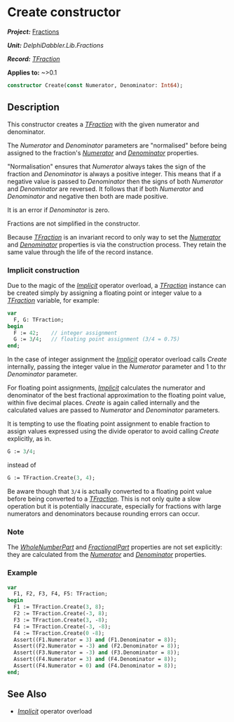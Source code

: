 # Create constructor

***Project:*** [Fractions](../API.md)

***Unit:*** _DelphiDabbler.Lib.Fractions_

***Record:*** [_TFraction_](./TFraction.md)

**Applies to:** ~>0.1

```pascal
constructor Create(const Numerator, Denominator: Int64);
```

## Description

This constructor creates a [_TFraction_](./TFraction.md) with the given numerator and denominator.

The _Numerator_ and _Denominator_ parameters are "normalised" before being assigned to the fraction's [_Numerator_](./TFraction-Numerator.md) and [_Denominator_](./TFraction-Denominator.md) properties.

"Normalisation" ensures that _Numerator_ always takes the sign of the fraction and _Denominator_ is always a positive integer. This means that if a negative value is passed to _Denominator_ then the signs of both _Numerator_ and _Denominator_ are reversed. It follows that if both _Numerator_ and _Denominator_ and negative then both are made positive.

It is an error if _Denominator_ is zero.

Fractions are not simplified in the constructor.

Because [_TFraction_](./TFraction.md) is an invariant record to only way to set the [_Numerator_](./TFraction-Numerator.md) and [_Denominator_](./TFraction-Denominator.md) properties is via the construction process. They retain the same value through the life of the record instance.

### Implicit construction

Due to the magic of the [_Implicit_](./TFraction-Implicit.md) operator overload, a [_TFraction_](./TFraction.md) instance can be created simply by assigning a floating point or integer value to a [_TFraction_](./TFraction.md) variable, for example:

```pascal
var
  F, G: TFraction;
begin
  F := 42;    // integer assignment
  G := 3/4;   // floating point assignment (3/4 = 0.75)
end;
```

In the case of integer assignment the [_Implicit_](./TFraction-Implicit.md) operator overload calls _Create_ internally, passing the integer value in the _Numerator_ parameter and 1 to thr _Denominator_ parameter.

For floating point assignments, [_Implicit_](./TFraction-Implicit.md) calculates the numerator and denominator of the best fractional approximation to the floating point value, within five decimal places. _Create_ is again called internally and the calculated values are passed to _Numerator_ and _Denominator_ parameters.

It is tempting to use the floating point assignment to enable fraction to assign values expressed using the divide operator to avoid calling _Create_ explicitly, as in.

```pascal
G := 3/4;
```

instead of

```pascal
G := TFraction.Create(3, 4);
```

Be aware though that `3/4` is actually converted to a floating point value before being converted to a [_TFraction_](./TFraction.md). This is not only quite a slow operation but it is potentially inaccurate, especially for fractions with large numerators and denominators because rounding errors can occur.

### Note

The [_WholeNumberPart_](./TFraction-WholeNumberPart.md) and [_FractionalPart_](./TFraction-FractionalPart.md) properties are not set explicitly: they are calculated from the [_Numerator_](./TFraction-Numerator.md) and [_Denominator_](./TFraction-Denominator.md) properties.

### Example

```pascal
var
  F1, F2, F3, F4, F5: TFraction;
begin
  F1 := TFraction.Create(3, 8);
  F2 := TFraction.Create(-3, 8);
  F3 := TFraction.Create(3, -8);
  F4 := TFraction.Create(-3, -8);
  F4 := TFraction.Create(0 -8);
  Assert((F1.Numerator = 3) and (F1.Denominator = 8));
  Assert((F2.Numerator = -3) and (F2.Denominator = 8));
  Assert((F3.Numerator = -3) and (F3.Denominator = 8));
  Assert((F4.Numerator = 3) and (F4.Denominator = 8));
  Assert((F4.Numerator = 0) and (F4.Denominator = 8));
end;
```

## See Also

* [_Implicit_](./TFraction-Implicit.md) operator overload
